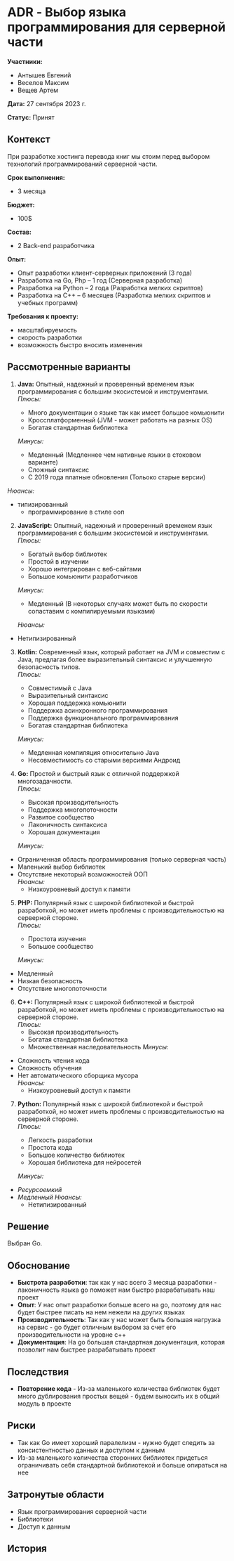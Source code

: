 # ADR \- Выбор языка программирования для серверной части

**Участники:**

- Антышев Евгений  
- Веселов Максим  
- Вещев Артем

**Дата:** 27 сентября 2023 г.

**Статус:** Принят

## Контекст

При разработке хостинга перевода книг мы стоим перед выбором технологий программирований серверной части.

**Срок выполнения:**

- 3 месяца

**Бюджет:**

- 100$

**Состав:**

- 2 Back-end разработчика

**Опыт:**

- Опыт разработки клиент-серверных приложений (3 года)  
- Разработка на Go, Php – 1 год (Серверная разработка)
- Разработка на Python – 2 года (Разработка мелких скриптов)  
- Разработка на C++ – 6 месяцев (Разработка мелких скриптов и учебных программ)

**Требования к проекту:**

- масштабируемость  
- скорость разработки  
- возможность быстро вносить изменения

## Рассмотренные варианты

1. **Java:** Опытный, надежный и проверенный временем язык программирования с большим экосистемой и инструментами.   
   *Плюсы:*  
   - Много документации о языке так как имеет большое комьюнити  
   - Кроссплатформенный (JVM \- может работать на разных OS)
   - Богатая стандартная библиотека

   *Минусы:*
   - Медленный (Медленнее чем нативные языки в стоковом варианте)
   - Сложный синтаксис  
   - С 2019 года платные обновления (Тольоко старые версии)

*Нюансы:*

- типизированный  
  - программирование в стиле ооп  
2. **JavaScript:** Опытный, надежный и проверенный временем язык программирования с большим экосистемой и инструментами.   
   *Плюсы:*  
   - Богатый выбор библиотек  
   - Простой в изучении  
   - Хорошо интегрирован с веб-сайтами
   - Большое комьюнити разработчиков

   *Минусы:*
   - Медленный (В некоторых случаях может быть по скорости сопаставим с компилируемыми языками)

 	*Нюансы:*
- Нетипизированный  
3. **Kotlin:** Современный язык, который работает на JVM и совместим с Java, предлагая более выразительный синтаксис и улучшенную безопасность типов.  
   *Плюсы:*  
   - Совместимый с Java  
   - Выразительный синтаксис  
   - Хорошая поддержка комьюнити  
   - Поддержка асинхронного программирования  
   - Поддержка функционального программирования
   - Богатая стандартная библиотека

   *Минусы:*
   - Медленная компиляция относительно Java  
   - Несовместимость со старыми версиями Андроид
4. **Go:** Простой и быстрый язык с отличной поддержкой многозадачности.  
   *Плюсы:*  
   - Высокая производительность 
   - Поддержка многопоточности
   - Развитое сообщество  
   - Лаконичность синтаксиса  
   - Хорошая документация

   *Минусы:*

- Ограниченная область программирования (только серверная часть)  
- Маленький выбор библиотек  
- Отсутствие некоторый возможностей ООП  
  *Нюансы:*  
  - Низкоуровневый доступ к памяти  
5. **PHP:** Популярный язык с широкой библиотекой и быстрой разработкой, но может иметь проблемы с производительностью на серверной стороне.  
   *Плюсы:*  
   - Простота изучения  
   - Большое сообщество

   *Минусы:*

- Медленный  
- Низкая безопасность  
- Отсутствие многопоточности  
6. **C++:** Популярный язык с широкой библиотекой и быстрой разработкой, но может иметь проблемы с производительностью на серверной стороне.  
   *Плюсы:*  
   - Высокая производительность  
   - Богатая стандартная библиотека  
   - Множественная наследовательность
   *Минусы:*

- Сложность чтения кода  
- Сложность обучения  
- Нет автоматического сборщика мусора  
  *Нюансы:*  
  - Низкоуровневый доступ к памяти  
7. **Python:** Популярный язык с широкой библиотекой и быстрой разработкой, но может иметь проблемы с производительностью на серверной стороне.  
   *Плюсы:*  
   - Легкость разработки  
   - Простота кода  
   - Большое количество библиотек
   - Хорошая библиотека для нейросетей

   *Минусы:*

- *Ресурсоемкий*  
- *Медленный*
  *Нюансы:*  
  - Нетипизированный

## Решение

Выбран Go.

## Обоснование

- **Быстрота разработки**: так как у нас всего 3 месяца разработки \- лаконичность языка go поможет нам быстро разрабатывать наш проект  
- **Опыт**: У нас опыт разработки больше всего на go, поэтому для нас будет быстрее писать на нем нежели на других языках  
- **Производительность**: Так как у нас может быть большая нагрузка на сервис \- go будет отличным выбором за счет его производительности на уровне c++  
- **Документация**: На go большая стандартная документация, которая позволит нам быстрее разрабатывать проект

## Последствия

- **Повторение кода** \- Из-за маленького количества библиотек будет много дублирования простых вещей \- будем выносить их в общий модуль в проекте

## Риски
- Так как Go имеет хороший паралелизм - нужно будет следить за консистентностью данных и доступом к данным
- Из-за маленького количества сторонних библиотек придеться ограничивать себя стандартной библиотекой и больше опираться на нее

## Затронутые области
- Язык программирования серверной части
- Библиотеки
- Доступ к данным


## История
